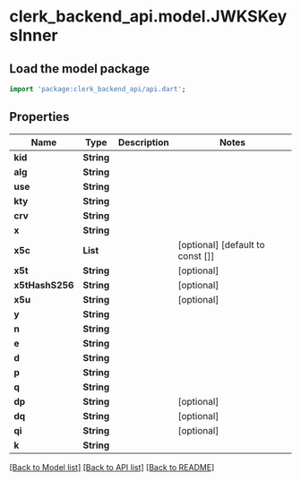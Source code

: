 # clerk_backend_api.model.JWKSKeysInner

## Load the model package
```dart
import 'package:clerk_backend_api/api.dart';
```

## Properties
Name | Type | Description | Notes
------------ | ------------- | ------------- | -------------
**kid** | **String** |  | 
**alg** | **String** |  | 
**use** | **String** |  | 
**kty** | **String** |  | 
**crv** | **String** |  | 
**x** | **String** |  | 
**x5c** | **List<String>** |  | [optional] [default to const []]
**x5t** | **String** |  | [optional] 
**x5tHashS256** | **String** |  | [optional] 
**x5u** | **String** |  | [optional] 
**y** | **String** |  | 
**n** | **String** |  | 
**e** | **String** |  | 
**d** | **String** |  | 
**p** | **String** |  | 
**q** | **String** |  | 
**dp** | **String** |  | [optional] 
**dq** | **String** |  | [optional] 
**qi** | **String** |  | [optional] 
**k** | **String** |  | 

[[Back to Model list]](../README.md#documentation-for-models) [[Back to API list]](../README.md#documentation-for-api-endpoints) [[Back to README]](../README.md)


